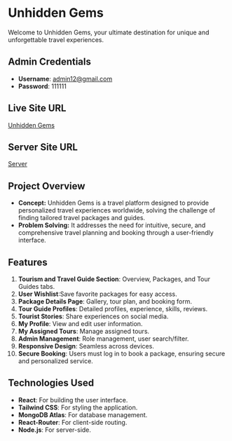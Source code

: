 # Unhidden Gems

Welcome to Unhidden Gems, your ultimate destination for unique and unforgettable travel experiences.

## Admin Credentials
- **Username**: admin12@gmail.com
- **Password**: 111111

## Live Site URL
[Unhidden Gems](https://touristguide-2ce57.web.app/)

## Server Site URL
[Server](https://github.com/rafizul896/unhiddenGems-server-side)

## Project Overview
- **Concept:** Unhidden Gems is a travel platform designed to provide personalized travel experiences worldwide, solving the challenge of finding tailored travel packages and guides.
- **Problem Solving:** It addresses the need for intuitive, secure, and comprehensive travel planning and booking through a user-friendly interface.

## Features
1. **Tourism and Travel Guide Section**:  Overview, Packages, and Tour Guides tabs.
2. **User Wishlist**:Save favorite packages for easy access.
3. **Package Details Page**: Gallery, tour plan, and booking form.
4. **Tour Guide Profiles**:  Detailed profiles, experience, skills, reviews.
5. **Tourist Stories**: Share experiences on social media.
6. **My Profile**:  View and edit user information.
7. **My Assigned Tours**: Manage assigned tours.
8. **Admin Management**: Role management, user search/filter.
9. **Responsive Design**: Seamless across devices.
10. **Secure Booking**: Users must log in to book a package, ensuring secure and personalized service.

## Technologies Used
- **React**: For building the user interface.
- **Tailwind CSS**: For styling the application.
- **MongoDB Atlas**: For database management.
- **React-Router**: For client-side routing.
- **Node.js**: For server-side.
